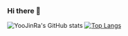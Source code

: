 ### Hi there 👋

<!--
**YooJinRa/YooJinRa** is a ✨ _special_ ✨ repository because its `README.md` (this file) appears on your GitHub profile.

Here are some ideas to get you started:

- 🔭 I’m currently working on ...
- 🌱 I’m currently learning ...
- 👯 I’m looking to collaborate on ...
- 🤔 I’m looking for help with ...
- 💬 Ask me about ...
- 📫 How to reach me: ...
- 😄 Pronouns: ...
- ⚡ Fun fact: ...
-->
![YooJinRa's GitHub stats](https://github-readme-stats.vercel.app/api?username=YooJinRa&theme=swift&show_icons=true)
[![Top Langs](https://github-readme-stats.vercel.app/api/top-langs/?username=YooJinRa&layout=compact)](https://github.com/anuraghazra/github-readme-stats)
